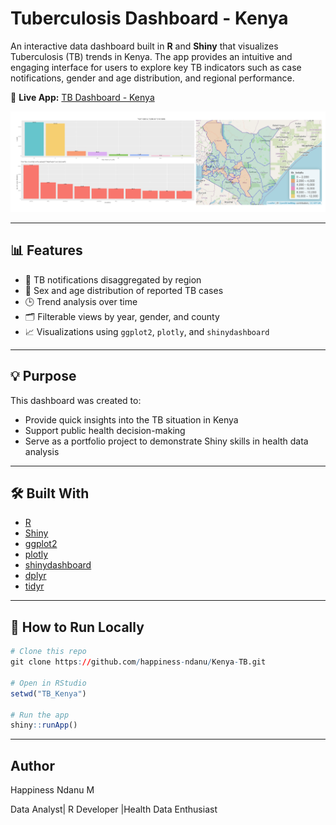 # Tuberculosis Dashboard - Kenya

An interactive data dashboard built in **R** and **Shiny** that visualizes Tuberculosis (TB) trends in Kenya. The app provides an intuitive and engaging interface for users to explore key TB indicators such as case notifications, gender and age distribution, and regional performance.

🔗 **Live App:** [TB Dashboard - Kenya](https://happinessndanu1.shinyapps.io/TB_Kenya/)


![](dashboard_tb.png)

---

## 📊 Features

- 📍 TB notifications disaggregated by region
- 🚻 Sex and age distribution of reported TB cases
- 🕒 Trend analysis over time
- 🗂 Filterable views by year, gender, and county
- 📈 Visualizations using `ggplot2`, `plotly`, and `shinydashboard`

---

## 💡 Purpose

This dashboard was created to:
- Provide quick insights into the TB situation in Kenya
- Support public health decision-making
- Serve as a portfolio project to demonstrate Shiny skills in health data analysis

---

## 🛠️ Built With

- [R](https://www.r-project.org/)
- [Shiny](https://shiny.rstudio.com/)
- [ggplot2](https://ggplot2.tidyverse.org/)
- [plotly](https://plotly.com/r/)
- [shinydashboard](https://rstudio.github.io/shinydashboard/)
- [dplyr](https://dplyr.tidyverse.org/)
- [tidyr](https://tidyr.tidyverse.org/)

---

## 📁 How to Run Locally

```r
# Clone this repo
git clone https://github.com/happiness-ndanu/Kenya-TB.git

# Open in RStudio
setwd("TB_Kenya")

# Run the app
shiny::runApp()
```
---
## Author
Happiness Ndanu M

Data Analyst| R Developer |Health Data Enthusiast
